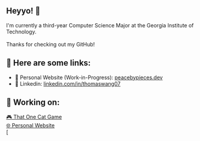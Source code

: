 ## Heyyo! 👋 </br>

I'm currently a third-year Computer Science Major at the Georgia Institute of Technology. <br><br> Thanks for checking out my GitHub! <br>

## 🔗 Here are some links: <br>
- 🚧 Personal Website (Work-in-Progress): [peacebypieces.dev](https://peacebypieces.dev) <br>
- 💼 Linkedin: [linkedin.com/in/thomaswang07](https://www.linkedin.com/in/thomaswang07/) <br>

## 🎯 Working on:
[🎮 That One Cat Game](https://peacebypieces.itch.io/cat-game) <br> 
[🌐 Personal Website](https://peacebypieces.dev) <br>
[



<!--
**peacebypieces/peacebypieces** is a ✨ _special_ ✨ repository because its `README.md` (this file) appears on your GitHub profile.

Here are some ideas to get you started:

- 🔭 I’m currently working on ...
- 🌱 I’m currently learning ...
- 👯 I’m looking to collaborate on ...
- 🤔 I’m looking for help with ...
- 💬 Ask me about ...
- 📫 How to reach me: ...
- 😄 Pronouns: ...
- ⚡ Fun fact: ...
-->
